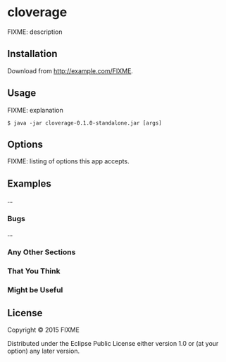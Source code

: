 # cloverage

FIXME: description

## Installation

Download from http://example.com/FIXME.

## Usage

FIXME: explanation

    $ java -jar cloverage-0.1.0-standalone.jar [args]

## Options

FIXME: listing of options this app accepts.

## Examples

...

### Bugs

...

### Any Other Sections
### That You Think
### Might be Useful

## License

Copyright © 2015 FIXME

Distributed under the Eclipse Public License either version 1.0 or (at
your option) any later version.
